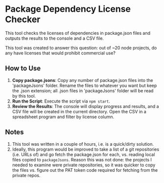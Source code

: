 # Package Dependency License Checker

This tool checks the licenses of dependencies in package.json files and outputs the results to the console and a CSV file.

This tool was created to answer this question: out of ~20 node projects, do any have licenses that would prohibit commercial use?

## How to Use

1. **Copy package.jsons**: Copy any number of package.json files into the 'packageJsons' folder. Rename the files to whatever you want but keep the .json extension; all .json files in 'packageJsons' folder will be read by this tool.
2. **Run the Script**: Execute the script via `npm start`.
3. **Review the Results**: The console will display progress and results, and a CSV file will be created in the current directory. Open the CSV in a spreadsheet program and filter by license column.

## Notes

1. This tool was written in a couple of hours, i.e. is a quick/dirty solution.
2. Ideally, this program would be improved to take a list of a git repositories (i.e. URLs of) and go fetch the package.json for each, vs. reading local files copied to `packageJsons`. Reason this was not done: the projects I needed to examine were private repositories, so it was quicker to copy the files vs. figure out the PAT token code required for fetching from the private repos.
